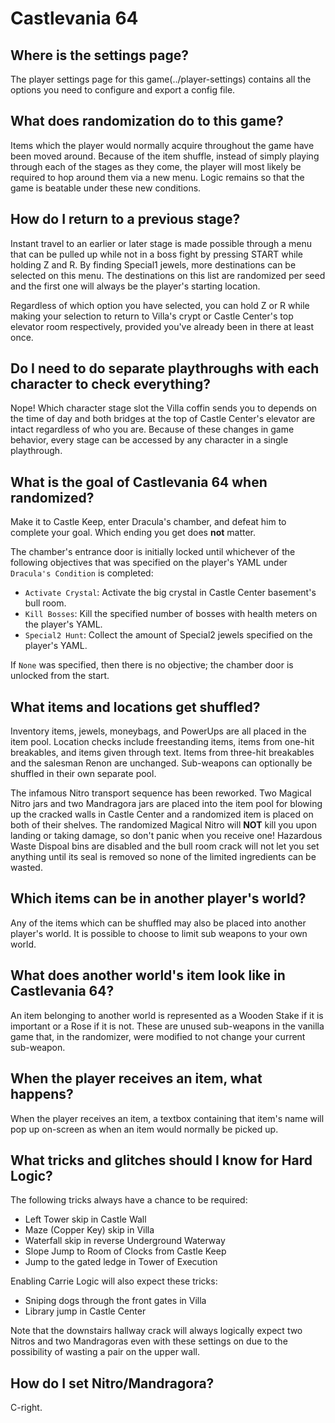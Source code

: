 # Castlevania 64

## Where is the settings page?

The player settings page for this game(../player-settings) contains all the options you need to configure and export a
config file.

## What does randomization do to this game?

Items which the player would normally acquire throughout the game have been moved around. Because of the item shuffle,
instead of simply playing through each of the stages as they come, the player will most likely be required to hop around
them via a new menu. Logic remains so that the game is beatable under these new conditions.

## How do I return to a previous stage?

Instant travel to an earlier or later stage is made possible through a menu that can be pulled up while not in a boss
fight by pressing START while holding Z and R. By finding Special1 jewels, more destinations can be selected on
this menu. The destinations on this list are randomized per seed and the first one will always be the player's
starting location.

Regardless of which option you have selected, you can hold Z or R while making your selection to return to Villa's crypt
or Castle Center's top elevator room respectively, provided you've already been in there at least once.

## Do I need to do separate playthroughs with each character to check everything?

Nope! Which character stage slot the Villa coffin sends you to depends on the time of day and both bridges at the top of Castle
Center's elevator are intact regardless of who you are. Because of these changes in game behavior, every stage can be
accessed by any character in a single playthrough.

## What is the goal of Castlevania 64 when randomized?

Make it to Castle Keep, enter Dracula's chamber, and defeat him to complete your goal. Which ending you get does **not**
matter.

The chamber's entrance door is initially locked until whichever of the following objectives that was specified on the
player's YAML under `Dracula's Condition` is completed:
- `Activate Crystal`: Activate the big crystal in Castle Center basement's bull room.
- `Kill Bosses`: Kill the specified number of bosses with health meters on the player's YAML.
- `Special2 Hunt`: Collect the amount of Special2 jewels specified on the player's YAML.

If `None` was specified, then there is no objective; the chamber door is unlocked from the start.

## What items and locations get shuffled?

Inventory items, jewels, moneybags, and PowerUps are all placed in the item pool. Location checks include freestanding
items, items from one-hit breakables, and items given through text. Items from three-hit breakables and the salesman
Renon are unchanged. Sub-weapons can optionally be shuffled in their own separate pool.

The infamous Nitro transport sequence has been reworked. Two Magical Nitro jars and two Mandragora jars are placed into
the item pool for blowing up the cracked walls in Castle Center and a randomized item is placed on both of their
shelves. The randomized Magical Nitro will **NOT** kill you upon landing or taking damage, so don't panic when you
receive one! Hazardous Waste Dispoal bins are disabled and the bull room crack will not let you set anything until its
seal is removed so none of the limited ingredients can be wasted.

## Which items can be in another player's world?

Any of the items which can be shuffled may also be placed into another player's world. It is possible to choose to limit
sub weapons to your own world.

## What does another world's item look like in Castlevania 64?

An item belonging to another world is represented as a Wooden Stake if it is important or a Rose if it is not. These are
unused sub-weapons in the vanilla game that, in the randomizer, were modified to not change your current sub-weapon.


## When the player receives an item, what happens?

When the player receives an item, a textbox containing that item's name will pop up on-screen as when an item would
normally be picked up.

## What tricks and glitches should I know for Hard Logic?

The following tricks always have a chance to be required:
- Left Tower skip in Castle Wall
- Maze (Copper Key) skip in Villa
- Waterfall skip in reverse Underground Waterway
- Slope Jump to Room of Clocks from Castle Keep
- Jump to the gated ledge in Tower of Execution

Enabling Carrie Logic will also expect these tricks:

- Sniping dogs through the front gates in Villa
- Library jump in Castle Center

Note that the downstairs hallway crack will always logically expect two Nitros and two Mandragoras even with these
settings on due to the possibility of wasting a pair on the upper wall.

## How do I set Nitro/Mandragora?

C-right.

